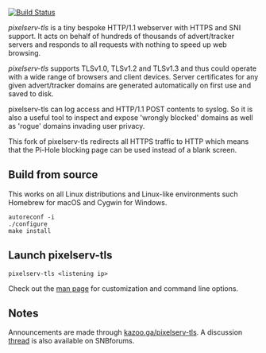 [![Build Status](https://travis-ci.org/kvic-z/pixelserv-tls.svg?branch=master)](https://travis-ci.org/kvic-z/pixelserv-tls)


_pixelserv-tls_ is a tiny bespoke HTTP/1.1 webserver with HTTPS and SNI support. It acts on behalf of hundreds of thousands of advert/tracker servers and responds to all requests with  nothing  to  speed  up  web browsing.

_pixelserv-tls_  supports TLSv1.0, TLSv1.2 and TLSv1.3 and thus could operate with a wide range of browsers and client devices.  Server  certificates  for any  given  advert/tracker domains are generated automatically on first use and saved to disk.

pixelserv-tls can log access and HTTP/1.1 POST contents to syslog. So it  is  also  a  useful  tool  to  inspect and expose 'wrongly blocked' domains as well as 'rogue' domains invading user privacy.

This fork of pixelserv-tls redirects all HTTPS traffic to HTTP which means that the Pi-Hole blocking page can be used instead of a blank screen.

## Build from source

This works on all Linux distributions and Linux-like environments such Homebrew for macOS and Cygwin for Windows.

````
autoreconf -i
./configure
make install
````
<!--
## Install on Entware

Binary packages are distributed by Entware. Beta version binaries during development are distributed from this GitHub repository.

#### Pre-built binaries
````
opkg install pixelserv-tls
````

## Install on Arch Linux

A package is available from Arch User Repository (AUR). This [package](https://aur.archlinux.org/packages/pixelserv-tls/) works on all Arch Linux derived distributions such as Manjaro, Antergos and Chakra.

#### Pre-built binaries using `yay`
````
yay -S pixelserv-tls
````

#### Build from source package
````
git clone https://aur.archlinux.org/pixelserv-tls.git
cd pixelserv-tls
makepkg -si
````

## Install on EdgeRouter X

See this [installation guide](https://kazoo.ga/run-pixelserv-tls-on-erx/). Or simply:

#### Pre-built binary
````
sudo -i
cd /tmp
curl -O https://raw.githubusercontent.com/kvic-z/goodies-edgemax/master/pixelserv-tls_2.2.1-1_mipsel.deb
dpkg -i pixelserv-tls_2.2.1-1_mipsel.deb
````
The binary is built for and tested on EdgeOS v1.x. It's not tested on EdgeOS v2.x and most likely it won't be compatible.

## Install on Homebrew (macOS) and Linuxbrew

```
brew install https://kazoo.ga/pixelserv-tls/pixelserv-tls.rb
```

## Install as a Docker container

See https://hub.docker.com/r/imthai/pixelserv-tls

## Install on Raspberry Pi

Binary packages are available from this [Github](https://github.com/jumpsmm7/). Should work on all Raspberry Pi's running Raspbian (Debian 10). For installation issues, you may refer to this [tracker](https://github.com/kvic-z/pixelserv-tls/issues/32).

#### Pre-built binary
````
sudo -i
cd /tmp
curl -O https://raw.githubusercontent.com/jumpsmm7/pixelserv-tls_2.3.1-1_armhf.deb/master/pixelserv-tls_2.3.1-1_armhf.deb
dpkg -i pixelserv-tls_2.3.1-1_armhf.deb
````
and follow the on-screen instructions.
-->
## Launch pixelserv-tls
````
pixelserv-tls <listening ip>
````

Check out the [man page](https://github.com/kvic-z/pixelserv-tls/wiki/Command-Line-Options) for customization and command line options.

## Notes

Announcements are made through [kazoo.ga/pixelserv-tls](https://kazoo.ga/pixelserv-tls/). A discussion [thread](http://www.snbforums.com/threads/pixelserv-a-better-one-pixel-webserver-for-adblock.26114) is also available on SNBforums.

